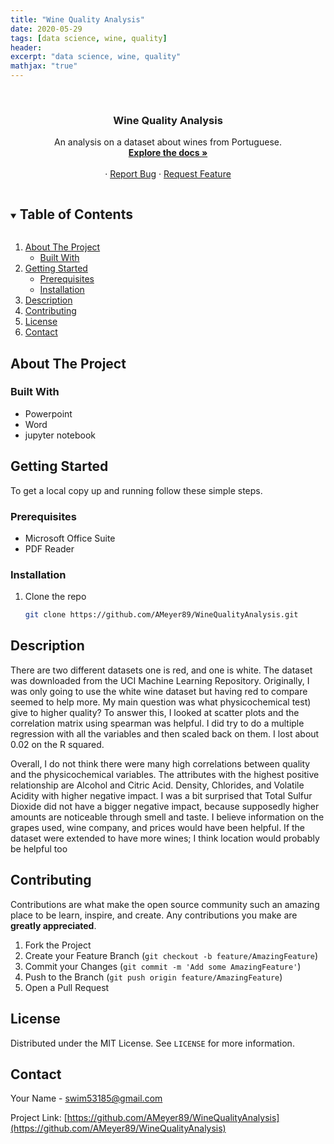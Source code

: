```yaml
---
title: "Wine Quality Analysis"
date: 2020-05-29
tags: [data science, wine, quality]
header:
excerpt: "data science, wine, quality"
mathjax: "true"
---
```


<!--
*** To avoid retyping too much info. Do a search and replace for the following:
*** AMeyer89, WineQualityAnalysis, twitter_handle, swim53185@gmail.com, Data Science Impact On Football, A presentation on how data science has impacted fantasy football. 
-->



<br />
<p align="center">
  <a href="https://github.com/AMeyer89/WineQualityAnalysis">
  </a>

  <h3 align="center">Wine Quality Analysis</h3>

  <p align="center">
    An analysis on a dataset about wines from Portuguese. 
    <br />
    <a href="https://github.com/AMeyer89/WineQualityAnalysis"><strong>Explore the docs »</strong></a>
    <br />
    <br />
    ·
    <a href="https://github.com/AMeyer89/WineQualityAnalysis/issues">Report Bug</a>
    ·
    <a href="https://github.com/AMeyer89/WineQualityAnalysis/issues">Request Feature</a>
  </p>
</p>



<!-- TABLE OF CONTENTS -->
<details open="open">
  <summary><h2 style="display: inline-block">Table of Contents</h2></summary>
  <ol>
    <li>
      <a href="#about-the-project">About The Project</a>
      <ul>
        <li><a href="#built-with">Built With</a></li>
      </ul>
    </li>
    <li>
      <a href="#getting-started">Getting Started</a>
      <ul>
        <li><a href="#prerequisites">Prerequisites</a></li>
        <li><a href="#installation">Installation</a></li>
      </ul>
    </li>
    <li><a href="#usage">Description</a></li>
    <li><a href="#contributing">Contributing</a></li>
    <li><a href="#license">License</a></li>
    <li><a href="#contact">Contact</a></li>
  </ol>
</details>



<!-- ABOUT THE PROJECT -->
## About The Project

### Built With

* Powerpoint
* Word
* jupyter notebook



<!-- GETTING STARTED -->
## Getting Started

To get a local copy up and running follow these simple steps.

### Prerequisites

* Microsoft Office Suite
* PDF Reader

### Installation

1. Clone the repo
   ```sh
   git clone https://github.com/AMeyer89/WineQualityAnalysis.git
   ```



<!-- USAGE EXAMPLES -->
## Description


There are two different datasets one is red, and one is white. The dataset was downloaded from the UCI Machine Learning Repository. Originally, I was only going to use the white wine dataset but having red to compare seemed to help more. My main question was what physicochemical test) give to higher quality? To answer this, I looked at scatter plots and the correlation matrix using spearman was helpful. I did try to do a multiple regression with all the variables and then scaled back on them. I lost about 0.02 on the R squared. 

Overall, I do not think there were many high correlations between quality and the physicochemical variables. The attributes with the highest positive relationship are Alcohol and Citric Acid. Density, Chlorides, and Volatile Acidity with higher negative impact. I was a bit surprised that Total Sulfur Dioxide did not have a bigger negative impact, because supposedly higher amounts are noticeable through smell and taste. I believe information on the grapes used, wine company, and prices would have been helpful. If the dataset were extended to have more wines; I think location would probably be helpful too


<!-- CONTRIBUTING -->
## Contributing

Contributions are what make the open source community such an amazing place to be learn, inspire, and create. Any contributions you make are **greatly appreciated**.

1. Fork the Project
2. Create your Feature Branch (`git checkout -b feature/AmazingFeature`)
3. Commit your Changes (`git commit -m 'Add some AmazingFeature'`)
4. Push to the Branch (`git push origin feature/AmazingFeature`)
5. Open a Pull Request



<!-- LICENSE -->
## License

Distributed under the MIT License. See `LICENSE` for more information.



<!-- CONTACT -->
## Contact

Your Name - swim53185@gmail.com

Project Link: [https://github.com/AMeyer89/WineQualityAnalysis](https://github.com/AMeyer89/WineQualityAnalysis)








<!-- MARKDOWN LINKS & IMAGES -->
<!-- https://www.markdownguide.org/basic-syntax/#reference-style-links -->
[contributors-shield]: https://img.shields.io/github/contributors/AMeyer89/repo.svg?style=for-the-badge
[contributors-url]: https://github.com/AMeyer89/repo/graphs/contributors
[forks-shield]: https://img.shields.io/github/forks/AMeyer89/repo.svg?style=for-the-badge
[forks-url]: https://github.com/AMeyer89/repo/network/members
[stars-shield]: https://img.shields.io/github/stars/AMeyer89/repo.svg?style=for-the-badge
[stars-url]: https://github.com/AMeyer89/repo/stargazers
[issues-shield]: https://img.shields.io/github/issues/AMeyer89/repo.svg?style=for-the-badge
[issues-url]: https://github.com/AMeyer89/repo/issues
[license-shield]: https://img.shields.io/github/license/AMeyer89/repo.svg?style=for-the-badge
[license-url]: https://github.com/AMeyer89/repo/blob/master/LICENSE.txt
[linkedin-shield]: https://img.shields.io/badge/-LinkedIn-black.svg?style=for-the-badge&logo=linkedin&colorB=555
[linkedin-url]: https://linkedin.com/in/AMeyer89
